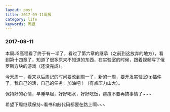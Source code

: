 ```yaml
---
layout: post
title: 2017-09-11周报
category: life
keywords: 周报
---
```




### 2017-09-11
本周JS高程看了终于有一半了，看过了第六章的继承（之前到这放弃的地方），看到第十四章了，知道了很多原来不知道的东西，在实验室的时候，跟着视频写了俄罗斯方块的游戏（还没完成）。

今天周一，看来以后周记的时间要改到周一了，新的一周，要开发实验室ftp插件了，我自己的活，自己的任务，加油吧！（有点压力山大）。

保持好的心情，早睡早起，好好喝水，好好吃饭，痘痘不要再搞事情了~~~

希望下周继续保持~看书和敲代码都要在路上啊~~~

